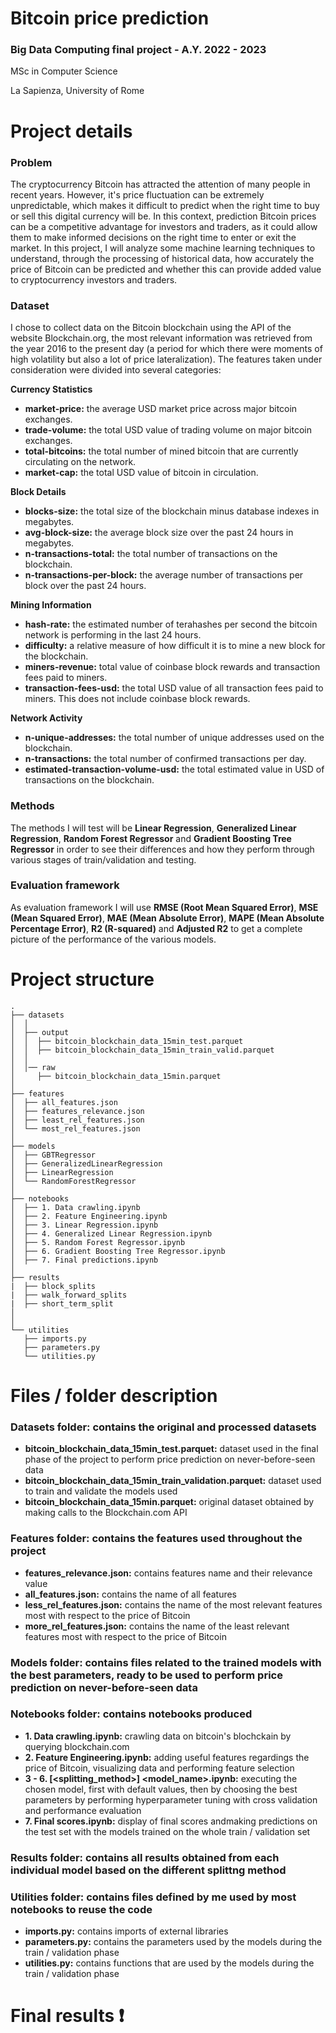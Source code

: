 # ****Bitcoin price prediction****

### **Big Data Computing final project - A.Y. 2022 - 2023**

MSc in Computer Science

La Sapienza, University of Rome

# **Project details**

### **Problem**

The cryptocurrency Bitcoin has attracted the attention of many people in recent years. However, it's price fluctuation can be extremely unpredictable, which makes it difficult to predict when the right time to buy or sell this digital currency will be. In this context, prediction Bitcoin prices can be a competitive advantage for investors and traders, as it could allow them to make informed decisions on the right time to enter or exit the market. In this project, I will analyze some machine learning techniques to understand, through the processing of historical data, how accurately the price of Bitcoin can be predicted and whether this can provide added value to cryptocurrency investors and traders.

### **Dataset**

I chose to collect data on the Bitcoin blockchain using the API of the website Blockchain.org, the most relevant information was retrieved from the year 2016 to the present day (a period for which there were moments of high volatility but also a lot of price lateralization). The features taken under consideration were divided into several categories:

**Currency Statistics**

- **market-price:** the average USD market price across major bitcoin exchanges.
- **trade-volume:** the total USD value of trading volume on major bitcoin exchanges.
- **total-bitcoins:** the total number of mined bitcoin that are currently circulating on the network.
- **market-cap:** the total USD value of bitcoin in circulation.

**Block Details**

- **blocks-size:** the total size of the blockchain minus database indexes in megabytes.
- **avg-block-size:** the average block size over the past 24 hours in megabytes.
- **n-transactions-total:** the total number of transactions on the blockchain.
- **n-transactions-per-block:** the average number of transactions per block over the past 24 hours.

**Mining Information**

- **hash-rate:** the estimated number of terahashes per second the bitcoin network is performing in the last 24 hours.
- **difficulty:** a relative measure of how difficult it is to mine a new block for the blockchain.
- **miners-revenue:** total value of coinbase block rewards and transaction fees paid to miners.
- **transaction-fees-usd:** the total USD value of all transaction fees paid to miners. This does not include coinbase block rewards.

**Network Activity**

- **n-unique-addresses:** the total number of unique addresses used on the blockchain.
- **n-transactions:** the total number of confirmed transactions per day.
- **estimated-transaction-volume-usd:** the total estimated value in USD of transactions on the blockchain.

### **Methods**

The methods I will test will be **Linear Regression**, **Generalized Linear Regression**, **Random Forest Regressor** and **Gradient Boosting Tree Regressor** in order to see their differences and how they perform through various stages of train/validation and testing.

### **Evaluation framework**

As evaluation framework I will use **RMSE (Root Mean Squared Error)**, **MSE (Mean Squared Error)**, **MAE (Mean Absolute Error)**, **MAPE (Mean Absolute Percentage Error)**, **R2 (R-squared)** and **Adjusted R2** to get a complete picture of the performance of the various models.

# **Project structure**

```
.
├── datasets
│  │
│  ├── output
│  │  ├── bitcoin_blockchain_data_15min_test.parquet
│  │  ├── bitcoin_blockchain_data_15min_train_valid.parquet
│  │
│  │── raw
│     ├── bitcoin_blockchain_data_15min.parquet
│
├── features
│  ├── all_features.json
│  ├── features_relevance.json
│  ├── least_rel_features.json
│  └── most_rel_features.json
│
├── models
│  ├── GBTRegressor
│  ├── GeneralizedLinearRegression
│  ├── LinearRegression
│  └── RandomForestRegressor
│
├── notebooks
│  ├── 1. Data crawling.ipynb
│  ├── 2. Feature Engineering.ipynb
│  ├── 3. Linear Regression.ipynb
│  ├── 4. Generalized Linear Regression.ipynb
│  ├── 5. Random Forest Regressor.ipynb
│  ├── 6. Gradient Boosting Tree Regressor.ipynb
│  ├── 7. Final predictions.ipynb
│
├── results
|  ├── block_splits
|  ├── walk_forward_splits
|  ├── short_term_split
│
│
└── utilities
   ├── imports.py
   ├── parameters.py
   └── utilities.py
```

# Files / folder d**escription**

### **Datasets folder: contains the original and processed datasets**

- **bitcoin_blockchain_data_15min_test.parquet:** dataset used in the final phase of the project to perform price prediction on never-before-seen data
- **bitcoin_blockchain_data_15min_train_validation.parquet:** dataset used to train and validate the models used
- **bitcoin_blockchain_data_15min.parquet:** original dataset obtained by making calls to the Blockchain.com API

### **Features folder: contains the features used throughout the project**

- **features_relevance.json:** contains features name and their relevance value
- **all_features.json:** contains the name of all features
- **less_rel_features.json:** contains the name of the most relevant features most with respect to the price of Bitcoin
- **more_rel_features.json:** contains the name of the least relevant features most with respect to the price of Bitcoin

### **Models folder: contains files related to the trained models with the best parameters, ready to be used to perform price prediction on never-before-seen data**

### **Notebooks folder: contains notebooks produced**

- **1. Data crawling.ipynb:** crawling data on bitcoin's blochckain by querying blockchain.com
- **2. Feature Engineering.ipynb:** adding useful features regardings the price of Bitcoin, visualizing data and performing feature selection
- **3 - 6. [<splitting_method>] <model_name>.ipynb:** executing the chosen model, first with default values, then by choosing the best parameters by performing hyperparameter tuning with cross validation and performance evaluation
- **7. Final scores.ipynb:** display of final scores andmaking predictions on the test set with the models trained on the whole train / validation set

### **Results folder: contains all results obtained from each individual model based on the different splittng method**

### **Utilities folder: contains files defined by me used by most notebooks to reuse the code**

- **imports.py:** contains imports of external libraries
- **parameters.py:** contains the parameters used by the models during the train / validation phase
- **utilities.py:** contains functions that are used by the models during the train / validation phase

# Final results ❗